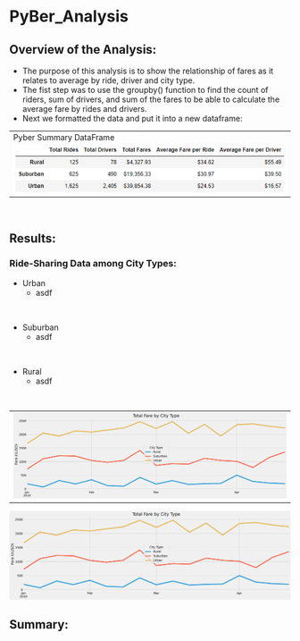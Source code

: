 # PyBer_Analysis

## Overview of the Analysis:
- The purpose of this analysis is to show the relationship of fares as it relates to average by ride, driver and city type.
- The fist step was to use the groupby() function to find the count of riders, sum of drivers, and sum of the fares to be able to calculate the average fare by rides and drivers.
- Next we formatted the data and put it into a new dataframe:

<table>
  <tr>
    <td>Pyber Summary DataFrame</td>
  </tr>
  <tr>
    <td><img src="Resources/Pyber Summary DataFrame.PNG" align="center" width= height=></td>

  </tr>
 </table>

<br>

## Results:
### Ride-Sharing Data among City Types:
- Urban
    - asdf

<br>

- Suburban
    - asdf

<br>

- Rural
    - asdf

<br>

<table>
  <tr>
    <td><img src="analysis/PyBer_fare_per_city_type_summary.png" width= height=></td>
  </tr>
 </table>

 <img width="629" src="https://github.com/pminor87/PyBer_Analysis/blob/main/analysis/PyBer_fare_per_city_type_summary.png">

<br>

## Summary:
